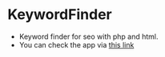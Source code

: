 # KeywordFinder
- Keyword finder for seo with php and html.
- You can check the app via [this link](https://tolgin.com/keyword-finder/index.php)
